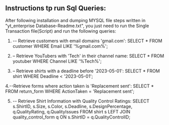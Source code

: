 ## Instructions tp run Sql Queries:

After following installation and dumping MYSQL file steps written in "yt_enterprise Database-Readme.txt", you just need to run the Single Transaction file(Script) and run the following queries:

1. -- Retrieve customers with email domains 'gmail.com':
SELECT * FROM customer WHERE Email LIKE '%gmail.com%';

3. – Retrieve YouTubers with 'Tech' in their channel name:
SELECT * FROM youtuber WHERE Channel LIKE '%Tech%';

4. – Retrieve shirts with a deadline before '2023-05-01':
SELECT * FROM shirt WHERE Deadline < '2023-05-01';

4.--Retrieve forms where action taken is 'Replacement sent':
SELECT * FROM return_form WHERE ActionTaken = 'Replacement sent';

5. -- Retrieve Shirt Information with Quality Control Ratings:
SELECT s.ShirtID, s.Size, s.Color, s.Deadline, s.DesignPercentage, q.QualityRating, q.QualityIssues
FROM shirt s
LEFT JOIN quality_control_form q ON s.ShirtID = q.QualityControlID;


